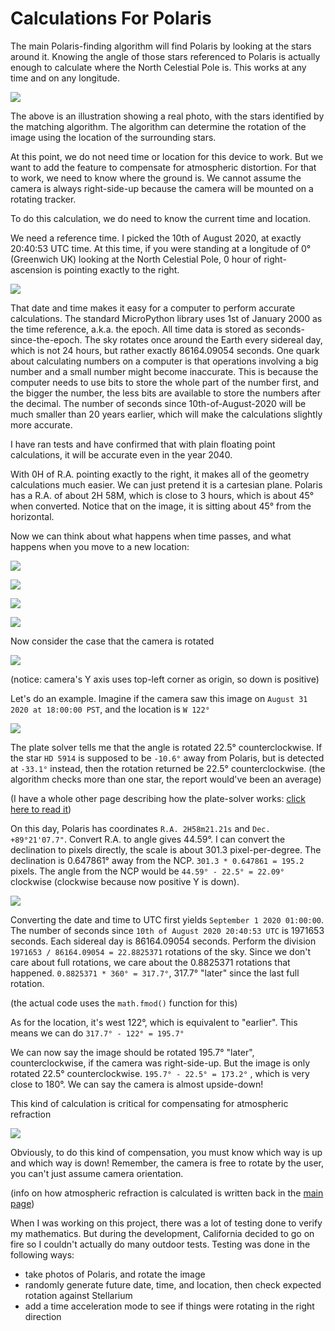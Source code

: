 Calculations For Polaris
========================

The main Polaris-finding algorithm will find Polaris by looking at the stars around it. Knowing the angle of those stars referenced to Polaris is actually enough to calculate where the North Celestial Pole is. This works at any time and on any longitude.

![](img/calc/rotated_match.png)

The above is an illustration showing a real photo, with the stars identified by the matching algorithm. The algorithm can determine the rotation of the image using the location of the surrounding stars.

At this point, we do not need time or location for this device to work. But we want to add the feature to compensate for atmospheric distortion. For that to work, we need to know where the ground is. We cannot assume the camera is always right-side-up because the camera will be mounted on a rotating tracker.

To do this calculation, we do need to know the current time and location.

We need a reference time. I picked the 10th of August 2020, at exactly 20:40:53 UTC time. At this time, if you were standing at a longitude of 0° (Greenwich UK) looking at the North Celestial Pole, 0 hour of right-ascension is pointing exactly to the right.

![](img/calc/epoch.png)

That date and time makes it easy for a computer to perform accurate calculations. The standard MicroPython library uses 1st of January 2000 as the time reference, a.k.a. the epoch. All time data is stored as seconds-since-the-epoch. The sky rotates once around the Earth every sidereal day, which is not 24 hours, but rather exactly 86164.09054 seconds. One quark about calculating numbers on a computer is that operations involving a big number and a small number might become inaccurate. This is because the computer needs to use bits to store the whole part of the number first, and the bigger the number, the less bits are available to store the numbers after the decimal. The number of seconds since 10th-of-August-2020 will be much smaller than 20 years earlier, which will make the calculations slightly more accurate.

I have ran tests and have confirmed that with plain floating point calculations, it will be accurate even in the year 2040.

With 0H of R.A. pointing exactly to the right, it makes all of the geometry calculations much easier. We can just pretend it is a cartesian plane. Polaris has a R.A. of about 2H 58M, which is close to 3 hours, which is about 45° when converted. Notice that on the image, it is sitting about 45° from the horizontal.

Now we can think about what happens when time passes, and what happens when you move to a new location:

![](img/calc/timeplus3h.png)

![](img/calc/timeminus3h.png)

![](img/calc/relocate45e.png)

![](img/calc/relocate45w.png)

Now consider the case that the camera is rotated

![](img/calc/camrotated.png)

(notice: camera's Y axis uses top-left corner as origin, so down is positive)

Let's do an example. Imagine if the camera saw this image on `August 31 2020 at 18:00:00 PST`, and the location is `W 122°`

![](img/calc/rotated_match_marked.png)

The plate solver tells me that the angle is rotated 22.5° counterclockwise. If the star `HD 5914` is supposed to be `-10.6°` away from Polaris, but is detected at `-33.1°` instead, then the rotation returned be 22.5° counterclockwise. (the algorithm checks more than one star, the report would've been an average)

(I have a whole other page describing how the plate-solver works: [click here to read it](Polar-Scope-Algorithm))

On this day, Polaris has coordinates `R.A. 2H58m21.21s` and `Dec. +89°21'07.7"`. Convert R.A. to angle gives 44.59°. I can convert the declination to pixels directly, the scale is about 301.3 pixel-per-degree. The declination is 0.647861° away from the NCP. `301.3 * 0.647861 = 195.2` pixels. The angle from the NCP would be `44.59° - 22.5° = 22.09°` clockwise (clockwise because now positive Y is down).

![](img/calc/ncp_result.png)

Converting the date and time to UTC first yields `September 1 2020 01:00:00`. The number of seconds since `10th of August 2020 20:40:53 UTC` is 1971653 seconds. Each sidereal day is 86164.09054 seconds. Perform the division `1971653 / 86164.09054 = 22.8825371` rotations of the sky. Since we don't care about full rotations, we care about the 0.8825371 rotations that happened. `0.8825371 * 360° = 317.7°`, 317.7° "later" since the last full rotation.

(the actual code uses the `math.fmod()` function for this)

As for the location, it's west 122°, which is equivalent to "earlier". This means we can do `317.7° - 122° = 195.7°`

We can now say the image should be rotated 195.7° "later", counterclockwise, if the camera was right-side-up. But the image is only rotated 22.5° counterclockwise. `195.7° - 22.5° = 173.2°` , which is very close to 180°. We can say the camera is almost upside-down!

This kind of calculation is critical for compensating for atmospheric refraction

![](img/atmospheric_refraction.png)

Obviously, to do this kind of compensation, you must know which way is up and which way is down! Remember, the camera is free to rotate by the user, you can't just assume camera orientation.

(info on how atmospheric refraction is calculated is written back in the [main page](Polar-Scope))

When I was working on this project, there was a lot of testing done to verify my mathematics. But during the development, California decided to go on fire so I couldn't actually do many outdoor tests. Testing was done in the following ways:

 * take photos of Polaris, and rotate the image
 * randomly generate future date, time, and location, then check expected rotation against Stellarium
 * add a time acceleration mode to see if things were rotating in the right direction
